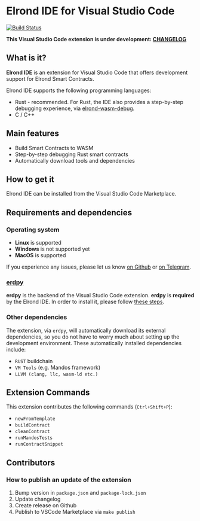 # Elrond IDE for Visual Studio Code

[![Build Status](https://travis-ci.com/ElrondNetwork/elrond-ide-vscode.svg?branch=master)](https://travis-ci.com/ElrondNetwork/elrond-ide-vscode)

**This Visual Studio Code extension is under development: [CHANGELOG](https://github.com/ElrondNetwork/elrond-ide-vscode/releases)**

## What is it?

**Elrond IDE** is an extension for Visual Studio Code that offers development support for Elrond Smart Contracts.

Elrond IDE supports the following programming languages:

 - Rust - recommended. For Rust, the IDE also provides a step-by-step debugging experience, via [elrond-wasm-debug](https://crates.io/keywords/elrond).
 - C / C++

## Main features

 - Build Smart Contracts to WASM
 - Step-by-step debugging Rust smart contracts
 - Automatically download tools and dependencies

## How to get it

Elrond IDE can be installed from the Visual Studio Code Marketplace.

## Requirements and dependencies

### Operating system

 - **Linux** is supported
 - **Windows** is not supported yet
 - **MacOS** is supported

If you experience any issues, please let us know [on Github](https://github.com/ElrondNetwork/elrond-ide-vscode/issues) or [on Telegram](https://t.me/ElrondDevelopers).

### [erdpy](https://github.com/ElrondNetwork/elrond-sdk-erdpy)

**erdpy** is the backend of the Visual Studio Code extension. **erdpy** is **required** by the Elrond IDE. In order to install it, please follow [these steps](https://docs.elrond.com/sdk-and-tools/erdpy/installing-erdpy).

### Other dependencies

The extension, via `erdpy`, will automatically download its external dependencies, so you do not have to worry much about setting up the development environment. These automatically installed dependencies include:

* `RUST` buildchain
* `VM Tools` (e.g. Mandos framework)
* `LLVM (clang, llc, wasm-ld etc.)`

## Extension Commands

This extension contributes the following commands (`Ctrl+Shift+P`):

* `newFromTemplate`
* `buildContract`
* `cleanContract`
* `runMandosTests`
* `runContractSnippet`

## Contributors

### How to publish an update of the extension

1. Bump version in `package.json` and `package-lock.json`
2. Update changelog
3. Create release on Github
4. Publish to VSCode Marketplace via `make publish`
